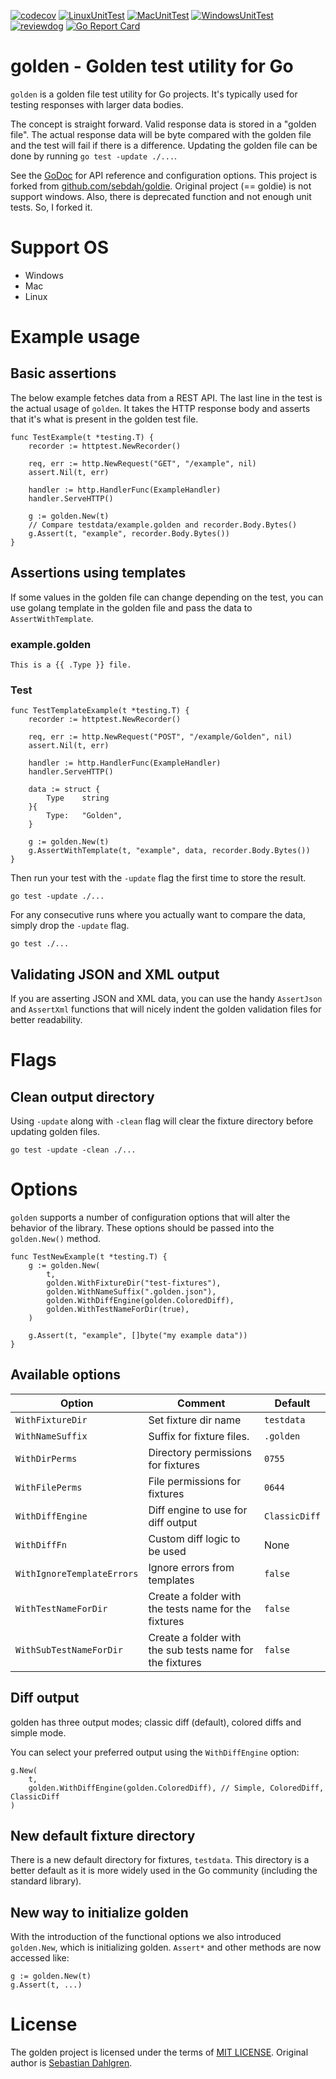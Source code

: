 [![codecov](https://codecov.io/gh/nao1215/golden/branch/main/graph/badge.svg?token=1FOBHgWJpR)](https://codecov.io/gh/nao1215/golden)
[![LinuxUnitTest](https://github.com/nao1215/golden/actions/workflows/linux_test.yml/badge.svg)](https://github.com/nao1215/golden/actions/workflows/linux_test.yml)
[![MacUnitTest](https://github.com/nao1215/golden/actions/workflows/mac_test.yml/badge.svg)](https://github.com/nao1215/golden/actions/workflows/mac_test.yml)
[![WindowsUnitTest](https://github.com/nao1215/golden/actions/workflows/windows.yml/badge.svg)](https://github.com/nao1215/golden/actions/workflows/windows.yml)
[![reviewdog](https://github.com/nao1215/golden/actions/workflows/reviewdog.yml/badge.svg)](https://github.com/nao1215/golden/actions/workflows/reviewdog.yml)
[![Go Report Card](https://goreportcard.com/badge/github.com/nao1215/golden)](https://goreportcard.com/report/github.com/nao1215/golden)

# golden - Golden test utility for Go
`golden` is a golden file test utility for Go projects. It's typically used for testing responses with larger data bodies. 
  
The concept is straight forward. Valid response data is stored in a "golden file". The actual response data will be byte compared with the golden file and the test will fail if there is a difference. Updating the golden file can be done by running `go test -update ./...`.

See the [GoDoc](https://godoc.org/github.com/nao1215/golden) for API reference and configuration options.
This project is forked from [github.com/sebdah/goldie](https://github.com/sebdah/goldie). Original project (== goldie) is not support windows. Also, there is deprecated function and not enough unit tests. So, I forked it.

# Support OS
- Windows
- Mac
- Linux
  
# Example usage
## Basic assertions
The below example fetches data from a REST API. The last line in the test is the
actual usage of `golden`. It takes the HTTP response body and asserts that it's
what is present in the golden test file.

```
func TestExample(t *testing.T) {
    recorder := httptest.NewRecorder()

    req, err := http.NewRequest("GET", "/example", nil)
    assert.Nil(t, err)

    handler := http.HandlerFunc(ExampleHandler)
    handler.ServeHTTP()

    g := golden.New(t)
    // Compare testdata/example.golden and recorder.Body.Bytes()
    g.Assert(t, "example", recorder.Body.Bytes())
}
```

## Assertions using templates
If some values in the golden file can change depending on the test, you can use
golang template in the golden file and pass the data to `AssertWithTemplate`.

### example.golden
```
This is a {{ .Type }} file.
```

### Test
```
func TestTemplateExample(t *testing.T) {
    recorder := httptest.NewRecorder()

    req, err := http.NewRequest("POST", "/example/Golden", nil)
    assert.Nil(t, err)

    handler := http.HandlerFunc(ExampleHandler)
    handler.ServeHTTP()

    data := struct {
        Type	string
    }{
        Type:	"Golden",
    }

    g := golden.New(t)
    g.AssertWithTemplate(t, "example", data, recorder.Body.Bytes())
}
```

Then run your test with the `-update` flag the first time to store the result.

`go test -update ./...`

For any consecutive runs where you actually want to compare the data, simply
drop the `-update` flag.

`go test ./...`

## Validating JSON and XML output

If you are asserting JSON and XML data, you can use the handy `AssertJson` and
`AssertXml` functions that will nicely indent the golden validation files for
better readability.

# Flags

## Clean output directory

Using `-update` along with `-clean` flag will clear the fixture directory before updating golden files.

`go test -update -clean ./...`


# Options

`golden` supports a number of configuration options that will alter the behavior
of the library.  These options should be passed into the `golden.New()` method.

```
func TestNewExample(t *testing.T) {
    g := golden.New(
        t,
        golden.WithFixtureDir("test-fixtures"),
        golden.WithNameSuffix(".golden.json"),
        golden.WithDiffEngine(golden.ColoredDiff),
        golden.WithTestNameForDir(true),
    )

    g.Assert(t, "example", []byte("my example data"))
}
```

## Available options

| Option                     | Comment                                                  | Default
|----------------------------|----------------------------------------------------------|-------------
| `WithFixtureDir`           | Set fixture dir name                                     | `testdata`
| `WithNameSuffix`           | Suffix for fixture files.                                | `.golden`
| `WithDirPerms`             | Directory permissions for fixtures                       | `0755`
| `WithFilePerms`            | File permissions for fixtures                            | `0644`
| `WithDiffEngine`           | Diff engine to use for diff output                       | `ClassicDiff`
| `WithDiffFn`               | Custom diff logic to be used                             | None
| `WithIgnoreTemplateErrors` | Ignore errors from templates                             | `false`
| `WithTestNameForDir`       | Create a folder with the tests name for the fixtures     | `false`
| `WithSubTestNameForDir`    | Create a folder with the sub tests name for the fixtures | `false`

## Diff output

golden has three output modes; classic diff (default), colored diffs and simple
mode.

You can select your preferred output using the `WithDiffEngine` option:

```
g.New(
    t,
    golden.WithDiffEngine(golden.ColoredDiff), // Simple, ColoredDiff, ClassicDiff
)
```

## New default fixture directory
There is a new default directory for fixtures, `testdata`. This directory is a better default as it is more widely used in the Go community (including the standard library). 

## New way to initialize golden
With the introduction of the functional options we also introduced `golden.New`, which is initializing golden. `Assert*` and other methods are now accessed like:

```
g := golden.New(t)
g.Assert(t, ...)
```

# License
The golden project is licensed under the terms of [MIT LICENSE](./LICENSE).
Original author is [Sebastian Dahlgren](https://github.com/sebdah/).
